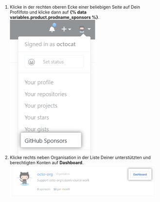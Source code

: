 1. Klicke in der rechten oberen Ecke einer beliebigen Seite auf Dein Profilfoto und klicke dann auf **{% data variables.product.prodname_sponsors %}**. ![Schaltfläche {% data variables.product.prodname_sponsors %}](/assets/images/help/sponsors/access-github-sponsors-dashboard.png)
2. Klicke rechts neben Organisation in der Liste Deiner unterstützten und berechtigten Konten auf **Dashboard**. ![Schaltfläche „Organization sponsors dashboard" (Dashboard der Organisations-Sponsoren)](/assets/images/help/sponsors/org-sponsors-dashboard-button.png)
